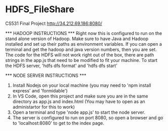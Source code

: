 # HDFS_FileShare
CS531 Final Project
http://34.212.69.186:8080/

*** HADOOP INSTRUCTIONS ***
  Right now this is configured to run on the stand alone version of Hadoop.
Make sure to have Java and Hadoop installed and set up their paths as environment variables.
If you can open a terminal and get the hadoop and java version numbers, then you are set.
The code for the HDFS will not work right out of the box, there are path strings in the app.js that need to be modified to fit your machine.
To start the HDFS server, 'hdfs dfs format' and 'hdfs dfs start'

*** NODE SERVER INSTRUCTIONS ***
1. Install Nodejs on your local machine (you may need to 'npm install express' and 'formidable')
2. In VS Code, open this project and make sure you are in the same directory as app.js and index.html (You may have to open as an administartor for this to work)
3. Open a terminal and type 'node app.js' to start the node server.
4. The server is configured to run on port 8080, so open a browser and go to 'localhost:8080' to get to the index page.

